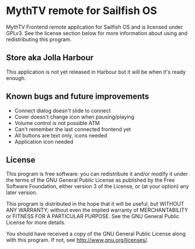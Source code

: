 MythTV remote for Sailfish OS
=============================
MythTV Frontend remote application for Sailfish OS and is 
licensed under GPLv3. See the license section below for more 
information about using and redistributing this program. 

Store aka Jolla Harbour
-----------------------
This application is not yet released in Harbour but it will be when 
it's ready enough. 

Known bugs and future improvements
----------------------------------
 - Connect dialog doesn't slide to connect
 - Cover doesn't change icon when pausing/playing
 - Volume control is not possible ATM
 - Can't remember the last connected frontend yet
 - All buttons are text only, icons needed
 - Application icon needed

License
-------
This program is free software: you can redistribute it and/or modify
it under the terms of the GNU General Public License as published by
the Free Software Foundation, either version 3 of the License, or
(at your option) any later version.

This program is distributed in the hope that it will be useful,
but WITHOUT ANY WARRANTY; without even the implied warranty of
MERCHANTABILITY or FITNESS FOR A PARTICULAR PURPOSE. See the
GNU General Public License for more details.

You should have received a copy of the GNU General Public License
along with this program. If not, see <http://www.gnu.org/licenses/>.
